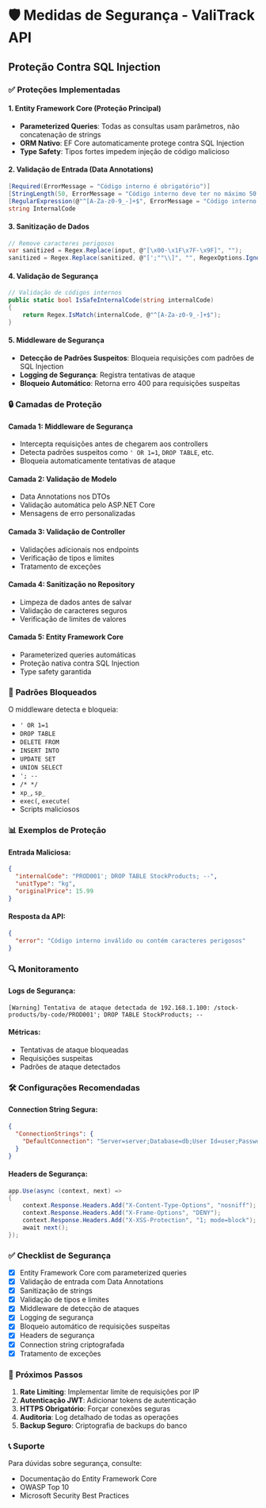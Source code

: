 # 🛡️ Medidas de Segurança - ValiTrack API

## Proteção Contra SQL Injection

### ✅ **Proteções Implementadas**

#### 1. **Entity Framework Core (Proteção Principal)**
- **Parameterized Queries**: Todas as consultas usam parâmetros, não concatenação de strings
- **ORM Nativo**: EF Core automaticamente protege contra SQL Injection
- **Type Safety**: Tipos fortes impedem injeção de código malicioso

#### 2. **Validação de Entrada (Data Annotations)**
```csharp
[Required(ErrorMessage = "Código interno é obrigatório")]
[StringLength(50, ErrorMessage = "Código interno deve ter no máximo 50 caracteres")]
[RegularExpression(@"^[A-Za-z0-9_-]+$", ErrorMessage = "Código interno deve conter apenas letras, números, hífen e underscore")]
string InternalCode
```

#### 3. **Sanitização de Dados**
```csharp
// Remove caracteres perigosos
var sanitized = Regex.Replace(input, @"[\x00-\x1F\x7F-\x9F]", "");
sanitized = Regex.Replace(sanitized, @"[';""\\]", "", RegexOptions.IgnoreCase);
```

#### 4. **Validação de Segurança**
```csharp
// Validação de códigos internos
public static bool IsSafeInternalCode(string internalCode)
{
    return Regex.IsMatch(internalCode, @"^[A-Za-z0-9_-]+$");
}
```

#### 5. **Middleware de Segurança**
- **Detecção de Padrões Suspeitos**: Bloqueia requisições com padrões de SQL Injection
- **Logging de Segurança**: Registra tentativas de ataque
- **Bloqueio Automático**: Retorna erro 400 para requisições suspeitas

### 🔒 **Camadas de Proteção**

#### **Camada 1: Middleware de Segurança**
- Intercepta requisições antes de chegarem aos controllers
- Detecta padrões suspeitos como `' OR 1=1`, `DROP TABLE`, etc.
- Bloqueia automaticamente tentativas de ataque

#### **Camada 2: Validação de Modelo**
- Data Annotations nos DTOs
- Validação automática pelo ASP.NET Core
- Mensagens de erro personalizadas

#### **Camada 3: Validação de Controller**
- Validações adicionais nos endpoints
- Verificação de tipos e limites
- Tratamento de exceções

#### **Camada 4: Sanitização no Repository**
- Limpeza de dados antes de salvar
- Validação de caracteres seguros
- Verificação de limites de valores

#### **Camada 5: Entity Framework Core**
- Parameterized queries automáticas
- Proteção nativa contra SQL Injection
- Type safety garantida

### 🚨 **Padrões Bloqueados**

O middleware detecta e bloqueia:
- `' OR 1=1`
- `DROP TABLE`
- `DELETE FROM`
- `INSERT INTO`
- `UPDATE SET`
- `UNION SELECT`
- `'; --`
- `/* */`
- `xp_`, `sp_`
- `exec(`, `execute(`
- Scripts maliciosos

### 📊 **Exemplos de Proteção**

#### **Entrada Maliciosa:**
```json
{
  "internalCode": "PROD001'; DROP TABLE StockProducts; --",
  "unitType": "kg",
  "originalPrice": 15.99
}
```

#### **Resposta da API:**
```json
{
  "error": "Código interno inválido ou contém caracteres perigosos"
}
```

### 🔍 **Monitoramento**

#### **Logs de Segurança:**
```
[Warning] Tentativa de ataque detectada de 192.168.1.100: /stock-products/by-code/PROD001'; DROP TABLE StockProducts; --
```

#### **Métricas:**
- Tentativas de ataque bloqueadas
- Requisições suspeitas
- Padrões de ataque detectados

### 🛠️ **Configurações Recomendadas**

#### **Connection String Segura:**
```json
{
  "ConnectionStrings": {
    "DefaultConnection": "Server=server;Database=db;User Id=user;Password=password;Encrypt=true;TrustServerCertificate=false;"
  }
}
```

#### **Headers de Segurança:**
```csharp
app.Use(async (context, next) =>
{
    context.Response.Headers.Add("X-Content-Type-Options", "nosniff");
    context.Response.Headers.Add("X-Frame-Options", "DENY");
    context.Response.Headers.Add("X-XSS-Protection", "1; mode=block");
    await next();
});
```

### ✅ **Checklist de Segurança**

- [x] Entity Framework Core com parameterized queries
- [x] Validação de entrada com Data Annotations
- [x] Sanitização de strings
- [x] Validação de tipos e limites
- [x] Middleware de detecção de ataques
- [x] Logging de segurança
- [x] Bloqueio automático de requisições suspeitas
- [x] Headers de segurança
- [x] Connection string criptografada
- [x] Tratamento de exceções

### 🚀 **Próximos Passos**

1. **Rate Limiting**: Implementar limite de requisições por IP
2. **Autenticação JWT**: Adicionar tokens de autenticação
3. **HTTPS Obrigatório**: Forçar conexões seguras
4. **Auditoria**: Log detalhado de todas as operações
5. **Backup Seguro**: Criptografia de backups do banco

### 📞 **Suporte**

Para dúvidas sobre segurança, consulte:
- Documentação do Entity Framework Core
- OWASP Top 10
- Microsoft Security Best Practices
